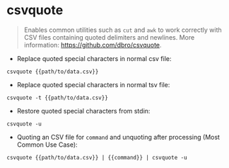 # csvquote

> Enables common utilities such as `cut` and `awk` to work correctly with CSV files containing quoted delimiters and newlines.
> More information: <https://github.com/dbro/csvquote>.

- Replace quoted special characters in normal csv file:

`csvquote {{path/to/data.csv}}`

- Replace quoted special characters in normal tsv file:

`csvquote -t {{path/to/data.csv}}`

- Restore quoted special characters from stdin:

`csvquote -u`

- Quoting an CSV file for `command` and unquoting after processing (Most Common Use Case):

`csvquote {{path/to/data.csv}} | {{command}} | csvquote -u`
